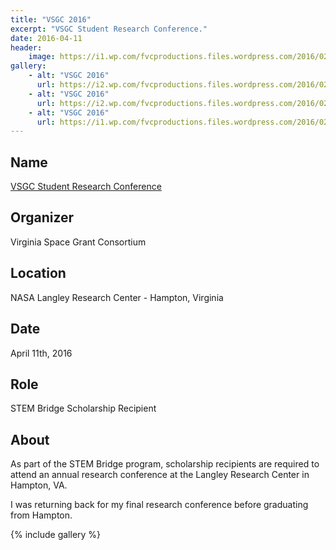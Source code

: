 ```yaml
---
title: "VSGC 2016"
excerpt: "VSGC Student Research Conference."
date: 2016-04-11
header:
    image: https://i1.wp.com/fvcproductions.files.wordpress.com/2016/02/img_1016.jpg
gallery:
    - alt: "VSGC 2016"
      url: https://i2.wp.com/fvcproductions.files.wordpress.com/2016/02/img_1018.jpg
    - alt: "VSGC 2016"
      url: https://i2.wp.com/fvcproductions.files.wordpress.com/2016/02/image000002.jpg
    - alt: "VSGC 2016"
      url: https://i1.wp.com/fvcproductions.files.wordpress.com/2016/02/image000000-copy.jpg
---
```


## Name

<a title="VSGC Student Research Conference" href="https://www.vsgc.odu.edu/src/" target="_blank" rel="noopener">VSGC Student Research Conference</a>

## Organizer

Virginia Space Grant Consortium

## Location

NASA Langley Research Center - Hampton, Virginia

## Date

April 11th, 2016

## Role

STEM Bridge Scholarship Recipient

## About

As part of the STEM Bridge program, scholarship recipients are required to attend an annual research conference at the Langley Research Center in Hampton, VA.

I was returning back for my final research conference before graduating from Hampton.

{% include gallery %}